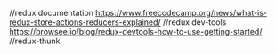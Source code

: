  //redux documentation
 https://www.freecodecamp.org/news/what-is-redux-store-actions-reducers-explained/
 //redux dev-tools
 https://browsee.io/blog/redux-devtools-how-to-use-getting-started/
 //redux-thunk
 